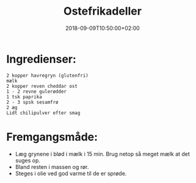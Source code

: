 ﻿---
title: "Ostefrikadeller"
date: 2018-09-09T10:50:00+02:00
draft: false
---
# Ingredienser:


	2 kopper havregryn (glutenfri)
	mælk
	2 kopper reven cheddar ost
	1 - 2 revne gulerødder
	1 tsk paprika
	2 - 3 spsk sesamfrø
	2 æg
	Lidt chilipulver efter smag

# Fremgangsmåde:


* Læg grynene i blød i mælk i 15 min. Brug netop så meget mælk at det suges op. 
* Bland resten i massen og rør. 
* Steges i olie ved god varme til de er sprøde.
